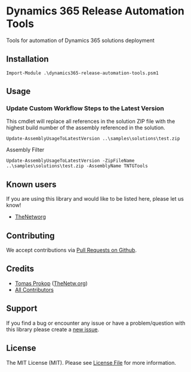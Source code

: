 # Dynamics 365 Release Automation Tools
Tools for automation of Dynamics 365 solutions deployment

## Installation

```
Import-Module .\dynamics365-release-automation-tools.psm1
```

## Usage

### Update Custom Workflow Steps to the Latest Version

This cmdlet will replace all references in the solution ZIP file with the highest build number of the assembly referenced in the solution.

```
Update-AssemblyUsageToLatestVersion ..\samples\solutions\test.zip
```

Assembly Filter
```
Update-AssemblyUsageToLatestVersion -ZipFileName ..\samples\solutions\test.zip -AssemblyName TNTGTools
```

## Known users
If you are using this library and would like to be listed here, please let us know!
- [TheNetworg](https://blog.thenetw.org)

## Contributing
We accept contributions via [Pull Requests on Github](https://github.com/TheNetworg/dynamics365-release-automation-tools).

## Credits
- [Tomas Prokop](https://github.com/TomProkop) ([TheNetw.org](https://thenetw.org))
- [All Contributors](https://github.com/TheNetworg/dynamics365-release-automation-tools/contributors)

## Support
If you find a bug or encounter any issue or have a problem/question with this library please create a [new issue](https://github.com/TheNetworg/dynamics365-release-automation-tools/issues).

## License
The MIT License (MIT). Please see [License File](https://github.com/TheNetworg/dynamics365-release-automation-tools/blob/master/LICENSE) for more information.